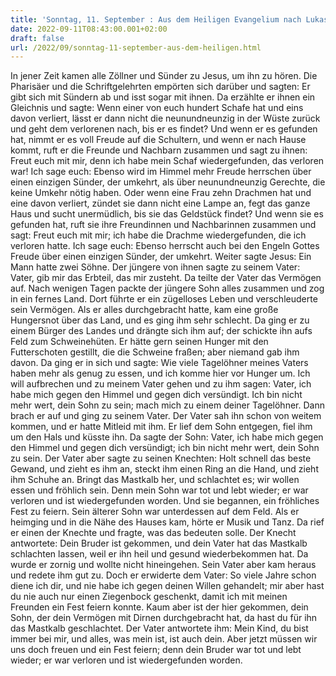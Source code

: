 ```yaml
---
title: 'Sonntag, 11. September : Aus dem Heiligen Evangelium nach Lukas - Lk 15,1-32.'
date: 2022-09-11T08:43:00.001+02:00
draft: false
url: /2022/09/sonntag-11-september-aus-dem-heiligen.html
---
```


In jener Zeit kamen alle Zöllner und Sünder zu Jesus, um ihn zu hören. Die Pharisäer und die Schriftgelehrten empörten sich darüber und sagten: Er gibt sich mit Sündern ab und isst sogar mit ihnen. Da erzählte er ihnen ein Gleichnis und sagte: Wenn einer von euch hundert Schafe hat und eins davon verliert, lässt er dann nicht die neunundneunzig in der Wüste zurück und geht dem verlorenen nach, bis er es findet? Und wenn er es gefunden hat, nimmt er es voll Freude auf die Schultern, und wenn er nach Hause kommt, ruft er die Freunde und Nachbarn zusammen und sagt zu ihnen: Freut euch mit mir, denn ich habe mein Schaf wiedergefunden, das verloren war! Ich sage euch: Ebenso wird im Himmel mehr Freude herrschen über einen einzigen Sünder, der umkehrt, als über neunundneunzig Gerechte, die keine Umkehr nötig haben. Oder wenn eine Frau zehn Drachmen hat und eine davon verliert, zündet sie dann nicht eine Lampe an, fegt das ganze Haus und sucht unermüdlich, bis sie das Geldstück findet? Und wenn sie es gefunden hat, ruft sie ihre Freundinnen und Nachbarinnen zusammen und sagt: Freut euch mit mir; ich habe die Drachme wiedergefunden, die ich verloren hatte. Ich sage euch: Ebenso herrscht auch bei den Engeln Gottes Freude über einen einzigen Sünder, der umkehrt. Weiter sagte Jesus: Ein Mann hatte zwei Söhne. Der jüngere von ihnen sagte zu seinem Vater: Vater, gib mir das Erbteil, das mir zusteht. Da teilte der Vater das Vermögen auf. Nach wenigen Tagen packte der jüngere Sohn alles zusammen und zog in ein fernes Land. Dort führte er ein zügelloses Leben und verschleuderte sein Vermögen. Als er alles durchgebracht hatte, kam eine große Hungersnot über das Land, und es ging ihm sehr schlecht. Da ging er zu einem Bürger des Landes und drängte sich ihm auf; der schickte ihn aufs Feld zum Schweinehüten. Er hätte gern seinen Hunger mit den Futterschoten gestillt, die die Schweine fraßen; aber niemand gab ihm davon. Da ging er in sich und sagte: Wie viele Tagelöhner meines Vaters haben mehr als genug zu essen, und ich komme hier vor Hunger um. Ich will aufbrechen und zu meinem Vater gehen und zu ihm sagen: Vater, ich habe mich gegen den Himmel und gegen dich versündigt. Ich bin nicht mehr wert, dein Sohn zu sein; mach mich zu einem deiner Tagelöhner. Dann brach er auf und ging zu seinem Vater. Der Vater sah ihn schon von weitem kommen, und er hatte Mitleid mit ihm. Er lief dem Sohn entgegen, fiel ihm um den Hals und küsste ihn. Da sagte der Sohn: Vater, ich habe mich gegen den Himmel und gegen dich versündigt; ich bin nicht mehr wert, dein Sohn zu sein. Der Vater aber sagte zu seinen Knechten: Holt schnell das beste Gewand, und zieht es ihm an, steckt ihm einen Ring an die Hand, und zieht ihm Schuhe an. Bringt das Mastkalb her, und schlachtet es; wir wollen essen und fröhlich sein. Denn mein Sohn war tot und lebt wieder; er war verloren und ist wiedergefunden worden. Und sie begannen, ein fröhliches Fest zu feiern. Sein älterer Sohn war unterdessen auf dem Feld. Als er heimging und in die Nähe des Hauses kam, hörte er Musik und Tanz. Da rief er einen der Knechte und fragte, was das bedeuten solle. Der Knecht antwortete: Dein Bruder ist gekommen, und dein Vater hat das Mastkalb schlachten lassen, weil er ihn heil und gesund wiederbekommen hat. Da wurde er zornig und wollte nicht hineingehen. Sein Vater aber kam heraus und redete ihm gut zu. Doch er erwiderte dem Vater: So viele Jahre schon diene ich dir, und nie habe ich gegen deinen Willen gehandelt; mir aber hast du nie auch nur einen Ziegenbock geschenkt, damit ich mit meinen Freunden ein Fest feiern konnte. Kaum aber ist der hier gekommen, dein Sohn, der dein Vermögen mit Dirnen durchgebracht hat, da hast du für ihn das Mastkalb geschlachtet. Der Vater antwortete ihm: Mein Kind, du bist immer bei mir, und alles, was mein ist, ist auch dein. Aber jetzt müssen wir uns doch freuen und ein Fest feiern; denn dein Bruder war tot und lebt wieder; er war verloren und ist wiedergefunden worden.
